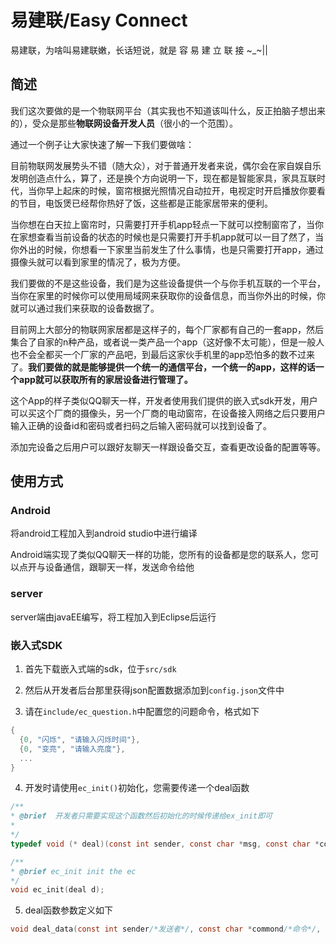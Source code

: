 # 易建联/Easy Connect

易建联，为啥叫易建联嫩，长话短说，就是    容  易  建  立  联  接    ~_~||

## 简述

我们这次要做的是一个物联网平台（其实我也不知道该叫什么，反正拍脑子想出来的），受众是那些**物联网设备开发人员**（很小的一个范围）。

通过一个例子让大家快速了解一下我们要做啥：

目前物联网发展势头不错（随大众），对于普通开发者来说，偶尔会在家自娱自乐发明创造点什么，算了，还是换个方向说明一下，现在都是智能家具，家具互联时代，当你早上起床的时候，窗帘根据光照情况自动拉开，电视定时开启播放你要看的节目，电饭煲已经帮你热好了饭，这些都是正能家居带来的便利。

当你想在白天拉上窗帘时，只需要打开手机app轻点一下就可以控制窗帘了，当你在家想查看当前设备的状态的时候也是只需要打开手机app就可以一目了然了，当你外出的时候，你想看一下家里当前发生了什么事情，也是只需要打开app，通过摄像头就可以看到家里的情况了，极为方便。

我们要做的不是这些设备，我们是为这些设备提供一个与你手机互联的一个平台，当你在家里的时候你可以使用局域网来获取你的设备信息，而当你外出的时候，你就可以通过我们来获取的设备数据了。

目前网上大部分的物联网家居都是这样子的，每个厂家都有自己的一套app，然后集合了自家的n种产品，或者说一类产品一个app（这好像不太可能），但是一般人也不会全都买一个厂家的产品吧，到最后这家伙手机里的app恐怕多的数不过来了。**我们要做的就是能够提供一个统一的通信平台，一个统一的app，这样的话一个app就可以获取所有的家居设备进行管理了。**

这个App的样子类似QQ聊天一样，开发者使用我们提供的嵌入式sdk开发，用户可以买这个厂商的摄像头，另一个厂商的电动窗帘，在设备接入网络之后只要用户输入正确的设备id和密码或者扫码之后输入密码就可以找到设备了。

添加完设备之后用户可以跟好友聊天一样跟设备交互，查看更改设备的配置等等。

## 使用方式

### Android

将android工程加入到android studio中进行编译

Android端实现了类似QQ聊天一样的功能，您所有的设备都是您的联系人，您可以点开与设备通信，跟聊天一样，发送命令给他

### server

server端由javaEE编写，将工程加入到Eclipse后运行

### 嵌入式SDK

  1. 首先下载嵌入式端的sdk，位于`src/sdk`

  2. 然后从开发者后台那里获得json配置数据添加到`config.json`文件中

  3. 请在`include/ec_question.h`中配置您的问题命令，格式如下     

  ```c
  {
  	{0, "闪烁", "请输入闪烁时间"},
  	{0, "变亮", "请输入亮度"},
  	...
  }
  ```

  4. 开发时请使用`ec_init()`初始化，您需要传递一个deal函数

  ```c
  /**
  * @brief  开发者只需要实现这个函数然后初始化的时候传递给ex_init即可
  *
  */
  typedef void (* deal)(const int sender, const char *msg, const char *config);

  /**
  * @brief ec_init init the ec
  */
  void ec_init(deal d);
  ```

  5. deal函数参数定义如下

  ```c
  void deal_data(const int sender/*发送者*/, const char *commond/*命令*/, const char *config/*配置*/){}
  ```

  ​
